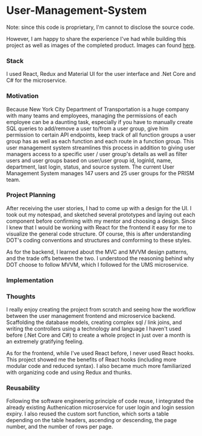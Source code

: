 # User-Management-System
Note: since this code is proprietary, I'm cannot to disclose the source code. 

However, I am happy to share the experience I've had while building this project as well as images of the completed product.
Images can found [here](https://github.com/darrenzhang2000/User-Management-System/blob/master/UMS.pdf). 

### Stack
I used React, Redux and Material UI for the user interface and .Net Core and C# for the microservice.

### Motivation
Because New York City Department of Transportation is a huge company with many teams and employees, managing the permissions of each employee can be a daunting task, especially if you have to manually create SQL queries to add/remove a user to/from a user group, give him permission to certain API endpoints, keep track of all function groups a user group has as well as each function and each route in a function group. This user management system streamlines this process in addition to giving user managers access to a specific user / user group's details as well as filter users and user groups based on user/user group id, loginId, name, department, last login, status, and source system. The current User Management System manages 147 users and 25 user groups for the PRISM  team.

### Project Planning
After receiving the user stories, I had to come up with a design for the UI. I took out my notespad, and sketched several prototypes and laying out each component before confirming with my mentor and choosing a design. Since I knew that I would be working with React for the frontend it easy for me to visualize the general code structure. Of course, this is after understanding DOT's coding conventions and structures and comforming to these styles.

As for the backend, I learned about the MVC and MVVM design patterns, and the trade offs between the two. I understood the reasoning behind why DOT choose to follow MVVM, which I followed for the UMS microservice. 

### Implementation



### Thoughts
I really enjoy creating the project from scratch and seeing how the workflow between the user management frontend and microservice backend. Scaffolding the database models, creating complex sql / link joins, and writing the controllers using a technology and language I haven't used before (.Net Core and C#) to create a whole project in just over a month is an extremely gratifying feeling. 

As for the frontend, while I've used React before, I never used React hooks. This project showed me the benefits of React hooks (including more modular code and reduced syntax). I also became much more familiarized with organizing code and using Redux and thunks. 

### Reusability
Following the software engineering principle of code reuse, I integrated the already existing Authenication microservice for user login and login session expiry. I also reused the custom sort function, which sorts a table depending on the table headers, ascending or descending, the page number, and the number of rows per page.



